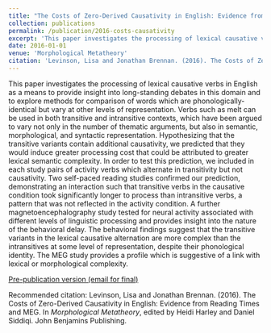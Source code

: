 ```yaml
---
title: "The Costs of Zero-Derived Causativity in English: Evidence from Reading Times and MEG"
collection: publications
permalink: /publication/2016-costs-causativity
excerpt: 'This paper investigates the processing of lexical causative verbs in English as a means to provide insight into long-standing debates in this domain and to explore methods for comparison of words which are phonologically-identical but vary at other levels of representation. Verbs such as melt can be used in both transitive and intransitive contexts, which have been argued to vary not only in the number of thematic arguments, but also in semantic, morphological, and syntactic representation. Hypothesizing that the transitive variants contain additional causativity, we predicted that they would induce greater processing cost that could be attributed to greater lexical semantic complexity. In order to test this prediction, we included in each study pairs of activity verbs which alternate in transitivity but not causativity. Two self-paced reading studies confirmed our prediction, demonstrating an interaction such that transitive verbs in the causative condition took significantly longer to process than intransitive verbs, a pattern that was not reflected in the activity condition. A further magnetoencephalography study tested for neural activity associated with different levels of linguistic processing and provides insight into the nature of the behavioral delay. The behavioral findings suggest that the transitive variants in the lexical causative alternation are more complex than the intransitives at some level of representation, despite their phonological identity. The MEG study provides a profile which is suggestive of a link with lexical or morphological complexity.'
date: 2016-01-01
venue: 'Morphological Metatheory'
citation: 'Levinson, Lisa and Jonathan Brennan. (2016). The Costs of Zero-Derived Causativity in English: Evidence from Reading Times and MEG. In <i>Morphological Metatheory</i>, edited by Heidi Harley and Daniel Siddiqi. John Benjamins Publishing.'
---
```

This paper investigates the processing of lexical causative verbs in English as a means to provide insight into long-standing debates in this domain and to explore methods for comparison of words which are phonologically-identical but vary at other levels of representation. Verbs such as melt can be used in both transitive and intransitive contexts, which have been argued to vary not only in the number of thematic arguments, but also in semantic, morphological, and syntactic representation. Hypothesizing that the transitive variants contain additional causativity, we predicted that they would induce greater processing cost that could be attributed to greater lexical semantic complexity. In order to test this prediction, we included in each study pairs of activity verbs which alternate in transitivity but not causativity. Two self-paced reading studies confirmed our prediction, demonstrating an interaction such that transitive verbs in the causative condition took significantly longer to process than intransitive verbs, a pattern that was not reflected in the activity condition. A further magnetoencephalography study tested for neural activity associated with different levels of linguistic processing and provides insight into the nature of the behavioral delay. The behavioral findings suggest that the transitive variants in the lexical causative alternation are more complex than the intransitives at some level of representation, despite their phonological identity. The MEG study provides a profile which is suggestive of a link with lexical or morphological complexity.

[Pre-publication version (email for final)](/files/levinson-brennan-2016-causatives-prepub.pdf)

Recommended citation: Levinson, Lisa and Jonathan Brennan. (2016). The Costs of Zero-Derived Causativity in English: Evidence from Reading Times and MEG. In <i>Morphological Metatheory</i>, edited by Heidi Harley and Daniel Siddiqi. John Benjamins Publishing.
